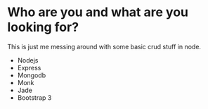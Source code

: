 # Who are you and what are you looking for?

This is just me messing around with some basic crud stuff in node.

* Nodejs
* Express
* Mongodb
* Monk
* Jade
* Bootstrap 3